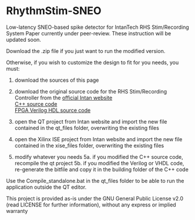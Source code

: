 # RhythmStim-SNEO
Low-latency SNEO-based spike detector for IntanTech RHS Stim/Recording System
Paper currently under peer-review. These instruction will be updated soon.

Download the .zip file if you just want to run the modified version.

Otherwise, if you wish to customize the design to fit for you needs, you must:

1. download the sources of this page

2. download the original source code for the RHS Stim/Recording Controller from the [official Intan website](http://intantech.com/downloads.html?tabSelect=Source)<br/>
[C++ source code](http://intantech.com/files/RhythmStim_API_Release_180814.zip)<br/>
[FPGA Verilog HDL source code](http://intantech.com/files/RHS2000InterfaceXEM6010_release_180814.zip)

3. open the QT project from Intan website and import the new file contained in the qt_files folder, overwriting the existing files

4. open the Xilinx ISE project from Intan website and import the new file contained in the xise_files folder, overwriting the existing files

5. modify whatever you needs
5a. if you modified the C++ source code, recompile the qt project
5b. if you modified the Verilog or VHDL code, re-generate the bitfile and copy it in the building folder of the C++ code

Use the Compile_standalone.bat in the qt_files folder to be able to run the application outside the QT editor.


This project is provided as-is under the GNU General Public License v2.0 (read LICENSE for further information), without any express or implied warranty
